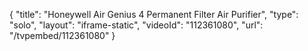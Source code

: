 {
    "title": "Honeywell Air Genius 4 Permanent Filter Air Purifier",
    "type": "solo",
    "layout": "iframe-static",
    "videoId": "112361080",
    "url": "\/tvpembed\/112361080"
}